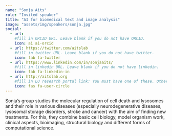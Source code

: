 ```yaml
---
name: "Sonja Aits"
role: "Invited speaker"
title: "AI for biomedical text and image analysis"
image: "assets/img/speakers/sonja.jpg"
social:
  - url:
    #fill in ORCID URL. Leave blank if you do not have ORCID.
    icon: ai ai-orcid
  - url: https://twitter.com/aitslab
    #fill in twitter URL. Leave blank if you do not have twitter.
    icon: fab fa-twitter
  - url: https://www.linkedin.com/in/sonjaaits/
    #fill in linkedin URL. Leave blank if you do not have linkedin.
    icon: fab fa-linkedin-in
  - url: http://aitslab.org
    #fill in LU research portal link: You must have one of these. Otherwise, leave blank.
    icon: fas fa-user-circle
---
```


Sonja’s group studies the molecular regulation of cell death and lysosomes and their role in various diseases (especially neurodegenerative diseases, lysosomal storage disorders, stroke and cancer) with the aim of finding new treatments. For this, they combine basic cell biology, model organism work, clinical aspects, bioimaging, structural biology and different forms of computational science.
